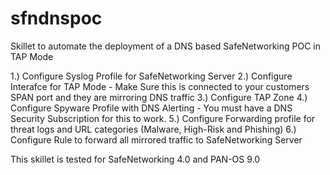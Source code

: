 # sfndnspoc
Skillet to automate the deployment of a DNS based SafeNetworking POC in TAP Mode

1.) Configure Syslog Profile for SafeNetworking Server
2.) Configure Interafce for TAP Mode - Make Sure this is connected to your customers SPAN port and they are mirroring DNS traffic
3.) Configure TAP Zone 
4.) Configure Spyware Profile with DNS Alerting - You must have a DNS Security Subscription for this to work.
5.) Configure Forwarding profile for threat logs and URL categories (Malware, High-Risk and Phishing)
6.) Configure Rule to forward all mirrored traffic to SafeNetworking Server

This skillet is tested for SafeNetworking 4.0 and PAN-OS 9.0
